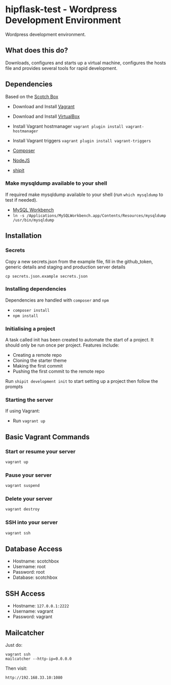 # hipflask-test - Wordpress Development Environment

Wordpress development environment.

## What does this do?

Downloads, configures and starts up a virtual machine, configures the hosts file and provides several tools for rapid development.

## Dependencies

Based on the [Scotch Box](https://box.scotch.io/)

* Download and Install [Vagrant](https://www.vagrantup.com/downloads.html)
* Download and Install [VirtualBox](https://www.virtualbox.org/wiki/Downloads)
* Install Vagrant hostmanager `vagrant plugin install vagrant-hostmanager`
* Install Vagrant triggers `vagrant plugin install vagrant-triggers`

* [Composer](https://getcomposer.org/)
* [NodeJS](https://nodejs.org/en/)
* [shipit](https://github.com/shipitjs/shipit)

### Make mysqldump available to your shell

If required make mysqldump available to your shell (run `which mysqldump` to test if needed).

* [MySQL Workbench](https://dev.mysql.com/downloads/workbench/)
* `ln -s /Applications/MySQLWorkbench.app/Contents/Resources/mysqldump /usr/bin/mysqldump`

## Installation

### Secrets

Copy a new secrets.json from the example file, fill in the github_token, generic details and staging and production server details

`cp secrets.json.example secrets.json`

### Installing dependencies

Dependencies are handled with `composer` and `npm`

* `composer install`
* `npm install`


### Initialising a project

A task called init has been created to automate the start of a project. It should only be run once per project. Features include:

* Creating a remote repo
* Cloning the starter theme
* Making the first commit
* Pushing the first commit to the remote repo

Run `shipit development init` to start setting up a project then follow the prompts

### Starting the server

If using Vagrant:
* Run `vagrant up`

## Basic Vagrant Commands

### Start or resume your server
```bash
vagrant up
```

### Pause your server
```bash
vagrant suspend
```

### Delete your server
```bash
vagrant destroy
```

### SSH into your server
```bash
vagrant ssh
```

## Database Access

- Hostname: scotchbox
- Username: root
- Password: root
- Database: scotchbox


## SSH Access

- Hostname: `127.0.0.1:2222`
- Username: vagrant
- Password: vagrant

## Mailcatcher

Just do:

```
vagrant ssh
mailcatcher --http-ip=0.0.0.0
```

Then visit:

```
http://192.168.33.10:1080
```

